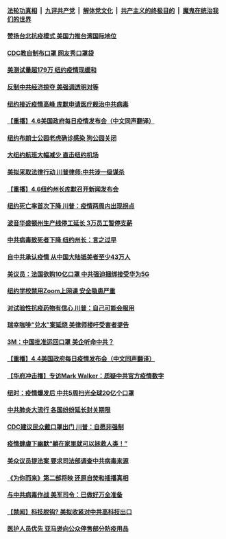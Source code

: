 ####  [法轮功真相](../../../../basic/blob/master/README.md?t=04071930) &nbsp;|&nbsp; [九评共产党](../../../../9ping.md/blob/master/README.md?t=04071930) &nbsp;|&nbsp; [解体党文化](../../../../jtdwh.md/blob/master/README.md?t=04071930)  &nbsp;|&nbsp; [共产主义的终极目的](../../../../gczydzjmd.md/blob/master/README.md?t=04071930) &nbsp;|&nbsp; [魔鬼在统治我们的世界](../../../../mgztzwmdsj.md/blob/master/README.md?t=04071930) 

#### [赞扬台北抗疫模式 美国力推台湾国际地位](../pages/prog203/a102817497.md?t=04071930) 

#### [CDC教自制布口罩 网友秀口罩袋](../pages/prog203/a102817108.md?t=04071930) 

#### [美测试量超179万 纽约疫情现缓和](../pages/prog203/a102817360.md?t=04071930) 

#### [反制中共经济掠夺  美强调透明对等](../pages/prog203/a102817332.md?t=04071930) 

#### [纽约接近疫情高峰 库默申请医疗舰治中共病毒](../pages/prog203/a102817245.md?t=04071930) 

#### [【重播】4.6美国政府每日疫情发布会（中文同声翻译）](../pages/prog203/a102816862.md?t=04071930) 

#### [纽约布朗士公园老虎确诊感染 狗公园关闭](../pages/prog203/a102817249.md?t=04071930) 

#### [大纽约航班大幅减少 直击纽约机场](../pages/prog203/a102817224.md?t=04071930) 

#### [美拟采取法律行动 川普律师:中共涉一级谋杀](../pages/prog203/a102817191.md?t=04071930) 

#### [【重播】4.6纽约州长库默召开新闻发布会](../pages/prog203/a102814964.md?t=04071930) 

#### [纽约死亡率首次下降 川普：疫情两周内出现拐点](../pages/prog203/a102817104.md?t=04071930) 

#### [波音华盛顿州生产线停工延长 3万员工暂停支薪](../pages/prog203/a102816875.md?t=04071930) 

#### [中共病毒致死者下降 纽约州长：言之过早](../pages/prog203/a102816847.md?t=04071930) 

#### [自中共承认疫情 从中国大陆抵美者至少43万人](../pages/prog203/a102816698.md?t=04071930) 

#### [美议员：法国欲购10亿口罩 中共强迫捆绑接受华为5G](../pages/prog203/a102816560.md?t=04071930) 

#### [纽约学校禁用Zoom上网课 安全隐患严重](../pages/prog203/a102816549.md?t=04071930) 

#### [对试验性抗疫药物有信心 川普：自己可能会服用](../pages/prog203/a102816502.md?t=04071930) 

#### [瑞幸咖啡“兑水”案延烧 美律师楼吁受害者提告](../pages/prog203/a102816469.md?t=04071930) 

#### [3M：中国批准运回口罩 美企听命中共？](../pages/prog203/a102816088.md?t=04071930) 

#### [【重播】4.4美国政府每日疫情发布会（中文同声翻译）](../pages/prog203/a102814960.md?t=04071930) 

#### [【华府冲击播】专访Mark Walker：质疑中共官方疫情数字](../pages/prog203/a102816039.md?t=04071930) 

#### [纽时：疫情爆发后 中共5周扫光全球20亿个口罩](../pages/prog203/a102815828.md?t=04071930) 

#### [中共肺炎大流行 各国纷纷延长封关期限](../pages/prog203/a102815688.md?t=04071930) 

#### [CDC建议民众戴口罩出门 川普：自愿非强制](../pages/prog203/a102815632.md?t=04071930) 

#### [疫情肆虐下幽默“躺在家里就可以拯救人类！”](../pages/prog203/a102815594.md?t=04071930) 

#### [美众议员提法案 要求司法部调查中共病毒来源](../pages/prog203/a102815547.md?t=04071930) 

#### [《为你而来》第二部将映 还原自焚和插播真相](../pages/prog203/a102815528.md?t=04071930) 

#### [与中共病毒作战 美军司令：已做好万全准备](../pages/prog203/a102815382.md?t=04071930) 

#### [【禁闻】科技脱钩? 美拟收紧对中共高科技出口](../pages/prog203/a102815496.md?t=04071930) 

#### [医护人员优先 亚马逊向公众停售部分防疫用品](../pages/prog203/a102815473.md?t=04071930) 

